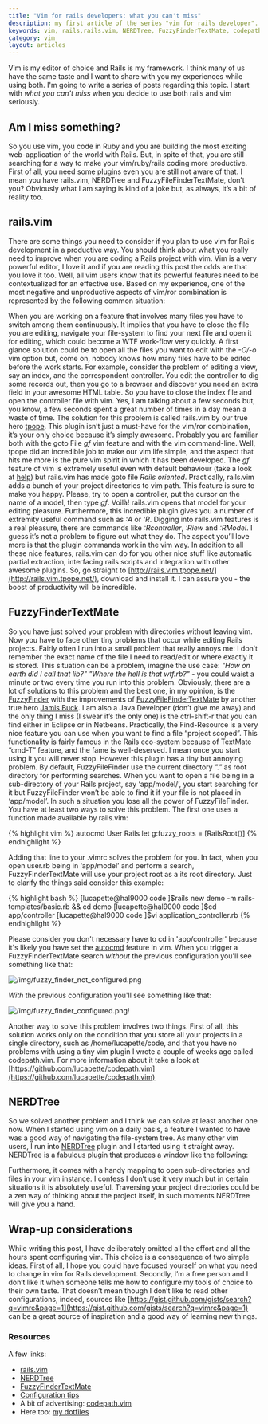 ```yaml
---
title: "Vim for rails developers: what you can't miss"
description: my first article of the series "vim for rails developer". I will use the article as an index for the series
keywords: vim, rails,rails.vim, NERDTree, FuzzyFinderTextMate, codepath
category: vim
layout: articles
---
```


Vim is my editor of choice and Rails is my framework. I think many of us have
the same taste and I want to share with you my experiences while using both.
I'm going to write a series of posts regarding this topic. I start with _what
you can't miss_ when you decide to use both rails and vim seriously.

## Am I miss something?

So you use vim, you code in Ruby and you are building the most exciting
web-application of the world with Rails. But, in spite of that, you are still
searching for a way to make your vim/ruby/rails coding more productive. First
of all, you need some plugins even you are still not aware of that. I mean you
have rails.vim, NERDTree and FuzzyFileFinderTextMate, don’t you? Obviously
what I am saying is kind of a joke but, as always, it’s a bit of reality too.

## rails.vim

There are some things you need to consider if you plan to use vim for Rails
development in a productive way. You should think about what you really need
to improve when you are coding a Rails project with vim. Vim is a very
powerful editor, I love it and if you are reading this post the odds are that
you love it too. Well, all vim users know that its powerful features need to
be contextualized for an effective use. Based on my experience, one of the
most negative and unproductive aspects of vim/ror combination is represented
by the following common situation:

When you are working on a feature that involves many files you have to switch
among them continuously. It implies that you have to close the file you are
editing, navigate your file-system to find your next file and open it for
editing, which could become a WTF work-flow very quickly. A first glance
solution could be to open all the files you want to edit with the _-O/-o_ vim
option but, come on, nobody knows how many files have to be edited before the
work starts.  For example, consider the problem of editing a view, say an
index, and the correspondent controller. You edit the controller to dig some
records out, then you go to a browser and discover you need an extra field in
your awesome HTML table. So you have to close the index file and open the
controller file with vim. Yes, I am talking about a few seconds but, you know,
a few seconds spent a great number of times in a day mean a waste of time. The
solution for this problem is called rails.vim by our true hero
[tpope](http://tpo.pe/). This plugin isn’t just a must-have for the vim/ror
combination, it’s your only choice because it’s simply awesome. Probably you
are familiar both with the goto File _gf_ vim feature and with the vim
command-line. Well, tpope did an incredible job to make our vim life simple,
and the aspect that hits me more is the pure vim spirit in which it has been
developed. The _gf_ feature of vim is extremely useful even with default
behaviour (take a look at
[help](http://vimdoc.sourceforge.net/htmldoc/editing.html#gf)) but rails.vim
has made goto file _Rails oriented_. Practically, rails.vim adds a bunch of
your project directories to vim path. This feature is sure to make you happy.
Please, try to open a controller, put the cursor on the name of a model, then
type _gf_. Voilà! rails.vim opens that model for your editing pleasure.
Furthermore, this incredible plugin gives you a number of extremity useful
command such as _:A_ or _:R_. Digging into rails.vim features is a real
pleasure, there are commands like _:Rcontroller_, _:Riew_ and _:RModel_. I
guess it’s not a problem to figure out what they do. The aspect you’ll love
more is that the plugin commands work in the vim way. In addition to all these
nice features, rails.vim can do for you other nice stuff like automatic
partial extraction, interfacing rails scripts and integration with other
awesome plugins. So, go straight to
[http://rails.vim.tpope.net/](http://rails.vim.tpope.net/), download and
install it. I can assure you - the boost of productivity will be incredible.

## FuzzyFinderTextMate

So you have just solved your problem with directories without leaving vim. Now
you have to face other tiny problems that occur while editing Rails projects.
Fairly often I run into a small problem that really annoys me: I don’t
remember the exact name of the file I need to read/edit or where exactly it is
stored. This situation can be a problem, imagine the use case: _"How on earth
did I call that lib?" "Where the hell is that *wtf.rb*?"_ - you could waist a
minute or two every time you run into this problem. Obviously, there are a lot
of solutions to this problem and the best one, in my opinion, is the
[FuzzyFinder](http://www.vim.org/scripts/script.php?script_id=1984) with the
improvements of
[FuzzyFileFinderTextMate](http://weblog.jamisbuck.org/2009/1/28/the-future-of-fuzzyfinder-textmate)
by another true hero [Jamis Buck](http://weblog.jamisbuck.org/). I am also a
Java Developer (don’t give me away) and the only thing I miss (I swear it’s
the only one)  is the ctrl-shift-r that you can find either in Eclipse or in
Netbeans. Practically, the Find-Resource is a very nice feature you can use
when you want to find a file “project scoped”. This functionality is fairly
famous in the Rails eco-system because of TextMate “cmd-T” feature, and the
fame is well-deserved. I mean once you start using it you will never stop.
However this plugin has a tiny but annoying problem. By default,
FuzzyFileFinder use the current directory _*"."*_ as root directory for
performing searches. When you want to open a file being in a sub-directory of
your Rails project, say ‘app/model/’, you start searching for it but
FuzzyFileFinder won’t be able to find it if your file is not placed in
‘app/model’. In such a situation you lose all the power of FuzzyFileFinder.
You have at least two ways to solve this problem. The first one uses a
function made available by rails.vim:

{% highlight vim %}
autocmd User Rails let  g:fuzzy_roots = [RailsRoot()]
{% endhighlight %}

Adding that line to your .vimrc solves the problem for you. In fact, when you
open user.rb being in ‘app/model’ and perform a search, FuzzyFinderTextMate
will use your project root as a its root directory. Just to clarify the things
said consider this example:

{% highlight bash %}
[lucapette@hal9000 code ]$rails new demo -m rails-templates/basic.rb && cd demo
[lucapette@hal9000 code ]$cd app/controller
[lucapette@hal9000 code ]$vi application_controller.rb
{% endhighlight %}

Please consider you don't necessary have to cd in 'app/controller' because
it's likely you have set the
[autocmd](http://vimdoc.sourceforge.net/htmldoc/autocmd.html) feature in vim.
When you trigger a FuzzyFinderTextMate search _*without*_ the previous
configuration you'll see something like that:

![/img/fuzzy_finder_not_configured.png](/img/fuzzy_finder_not_configured.png)

_*With*_ the previous configuration you'll see something like that:


![/img/fuzzy_finder_configured.png!](/img/fuzzy_finder_configured.png)

Another way to solve this problem involves two things. First of all, this
solution works only on the condition that you store all your projects in a
single directory, such as /home/lucapette/code, and that you have no problems
with using a tiny vim plugin I wrote a couple of weeks ago called
codepath.vim. For more information about it take a look at
[https://github.com/lucapette/codepath.vim](https://github.com/lucapette/codepath.vim)

## NERDTree

So we solved another problem and I think we can solve at least another one
now. When I started using vim on a daily basis, a feature I wanted to have was
a good way of navigating the file-system tree. As many other vim users, I run
into [NERDTree](https://github.com/scrooloose/nerdtree) plugin and I started
using it straight away. NERDTree is a fabulous plugin that produces a window
like the following:

Furthermore, it comes with a handy mapping to open sub-directories and files
in your vim instance. I confess I don’t use it very much but in certain
situations it is absolutely useful. Traversing your project directories could
be a zen way of thinking about the project itself, in such moments NERDTree
will give you a hand.

## Wrap-up considerations

While writing this post, I have deliberately omitted all the effort and all
the hours spent configuring vim. This choice is a consequence of two simple
ideas. First of all, I hope you could have focused yourself on what you need
to change in vim for Rails development. Secondly, I’m a free person and I
don’t like it when someone tells me how to configure my tools of choice to
their own taste. That doesn’t mean though I don’t like to read other
configurations, indeed, sources like
[https://gist.github.com/gists/search?q=vimrc&page=1](https://gist.github.com/gists/search?q=vimrc&page=1)
can be a great source of inspiration and a good way of learning new things.

### Resources

A few links:

- [rails.vim](http://rails.vim.tpope.net/)
- [NERDTree](https://github.com/scrooloose/nerdtree)
- [FuzzyFinderTextMate](http://weblog.jamisbuck.org/2009/1/28/the-future-of-fuzzyfinder-textmate)
- [Configuration tips](http://codeulate.com/2010/02/installing-fuzzyfinder_textmate-textmates-cmdt-in-vim/)
- A bit of advertising: [codepath.vim](http://www.vim.org/scripts/script.php?script_id=3435)
- Here too: [my dotfiles](https://github.com/lucapette/dotfiles)
